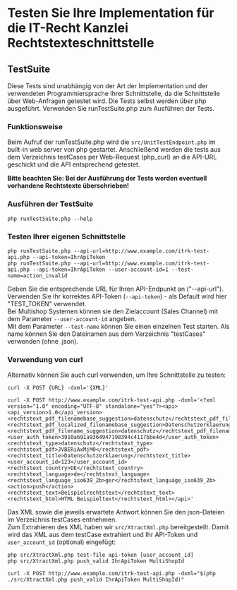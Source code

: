 # Testen Sie Ihre Implementation für die IT-Recht Kanzlei Rechtstexteschnittstelle

## TestSuite

Diese Tests sind unabhängig von der Art der Implementation und der verwendeten Programmiersprache Ihrer Schnittstelle,
da die Schnittstelle über Web-Anfragen getestet wird.
Die Tests selbst werden über php ausgeführt.
Verwenden Sie runTestSuite.php zum Ausführen der Tests.

### Funktionsweise

Beim Aufruf der runTestSuite.php wird die `src/UnitTestEndpoint.php` im built-in web server von php gestartet.
Anschließend werden die tests aus dem Verzeichnis testCases per Web-Request (php_curl) an die API-URL geschickt und die
API entsprechend getestet.

**Bitte beachten Sie: Bei der Ausführung der Tests werden eventuell vorhandene Rechtstexte überschrieben!**

### Ausführen der TestSuite

```
php runTestSuite.php --help
```

### Testen Ihrer eigenen Schnittstelle

```
php runTestSuite.php --api-url=http://www.example.com/itrk-test-api.php --api-token=IhrApiToken
php runTestSuite.php --api-url=http://www.example.com/itrk-test-api.php --api-token=IhrApiToken --user-account-id=1 --test-name=action_invalid
```

Geben Sie die entsprechende URL für Ihren API-Endpunkt an ("--api-url").  
Verwenden Sie Ihr korrektes API-Token (`--api-token`) - als Default wird hier "TEST_TOKEN" verwendet.  
Bei Multishop Systemen können sie den Zielaccount (Sales Channel) mit dem Parameter `--user-account-id` angeben.  
Mit dem Parameter `--test-name` können Sie einen einzelnen Test starten. Als name können Sie den Dateinamen aus dem
Verzeichnis "testCases" verwenden (ohne .json).

### Verwendung von curl

Alternativ können Sie auch curl verwenden, um Ihre Schnittstelle zu testen:

```
curl -X POST {URL} -dxml='{XML}'

curl -X POST http://www.example.com/itrk-test-api.php -dxml='<?xml version="1.0" encoding="UTF-8" standalone="yes"?><api><api_version>1.0</api_version><rechtstext_pdf_filenamebase_suggestion>datenschutz</rechtstext_pdf_filenamebase_suggestion><rechtstext_pdf_localized_filenamebase_suggestion>Datenschutzerklaerung.pdf</rechtstext_pdf_localized_filenamebase_suggestion><rechtstext_pdf_filename_suggestion>datenschutz</rechtstext_pdf_filename_suggestion><user_auth_token>3910a691a9364947198394c4117bbe4d</user_auth_token><rechtstext_type>datenschutz</rechtstext_type><rechtstext_pdf>JVBERiAxMjM0</rechtstext_pdf><rechtstext_title>Datenschutzerklaerung</rechtstext_title><user_account_id>123</user_account_id><rechtstext_country>DE</rechtstext_country><rechtstext_language>de</rechtstext_language><rechtstext_language_iso639_2b>ger</rechtstext_language_iso639_2b><action>push</action><rechtstext_text>Beispielrechtstext</rechtstext_text><rechtstext_html>HTML Beispieltext</rechtstext_html></api>'
```

Das XML sowie die jeweils erwartete Antwort können Sie den json-Dateien im Verzeichnis testCases entnehmen.  
Zum Extrahieren des XML haben wir `src/XtractXml.php` bereitgestellt. Damit wird das XML aus dem testCase extrahiert und
Ihr API-Token und `user_account_id` (optional) eingefügt:

```
php src/XtractXml.php test-file api-token [user_account_id]
php src/XtractXml.php push_valid IhrApiToken MultiShopId
```

```
curl -X POST http://www.example.com/itrk-test-api.php -dxml="$(php ./src/XtractXml.php push_valid IhrApiToken MultiShopId)"
```
